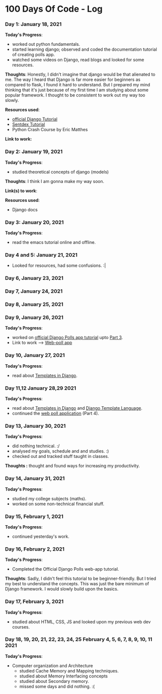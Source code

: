 # 100 Days Of Code - Log

### Day 1: January 18, 2021 

**Today's Progress**: 
* worked out python fundamentals.
* started learning django; observed and coded the documentation tutorial of creating polls app.
* watched some videos on Django, read blogs and looked for some resources.

**Thoughts**:
Honestly, I didn't imagine that django would be that alienated to me. The way I heard that Django is far more easier for beginners as compared to flask, I found it hard to understand. But I prepared my mind thinking that it's just because of my first time I am studying about some popular framework. I thought to be consistent to work out my way too slowly.

**Resources used**:
* [official Django Tutorial ](https://docs.djangoproject.com/en/3.1/intro/tutorial01/)
* [Sentdex Tutorial](https://pythonprogramming.net/django-web-development-python-tutorial/)
* Python Crash Course by Eric Matthes

**Link to work:** 

### Day 2: January 19, 2021 

**Today's Progress**: 
* studied theoretical concepts of django (models)

**Thoughts**: I think I am gonna make my way soon.

**Link(s) to work**: 

**Resources used**: 
* Django docs

### Day 3: January 20, 2021

**Today's Progress**:
* read the emacs tutorial online and offline.

### Day 4 and 5: January 21, 2021
* Looked for resources, had some confusions. :|


### Day 6, January 23, 2021
### Day 7, January 24, 2021
### Day 8, January 25, 2021
### Day 9, January 26, 2021

**Today's Progress**:
* worked on [official Django Polls app tutorial](https://docs.djangoproject.com/en/3.1/intro/tutorial01/) upto [Part 3](https://docs.djangoproject.com/en/3.1/intro/tutorial03/).
* Link to work --> [Web-poll app](https://github.com/aksv-avni/Django-web-poll-app)

### Day 10, January 27, 2021
**Today's Progress**:
* read about [Templates in Django](https://docs.djangoproject.com/en/3.0/topics/templates/#django.template.loader.engines).

### Day 11,12 January 28,29 2021
**Today's Progress**:
* read about [Templates in Django](https://docs.djangoproject.com/en/3.0/topics/templates/#django.template.loader.engines) and [Django Template Language](https://docs.djangoproject.com/en/3.1/ref/templates/language/).
* continued the [web poll application](https://docs.djangoproject.com/en/3.1/intro/tutorial04/) (Part 4).



### Day 13, January 30, 2021
**Today's Progress**:
* did nothing technical. :/
* analysed my goals, schedule and and studies. :)
* checked out and tracked stuff taught in classes.

**Thoughts :** thought and found ways for increasing my productivity. 

### Day 14, January 31, 2021
**Today's Progress**:
* studied my college subjects (maths).
* worked on some non-technical financial stuff.

### Day 15, February 1, 2021
**Today's Progress**:
* continued yesterday's work.

### Day 16, February 2, 2021
**Today's Progress**:
* Completed the Official Django Polls web-app tutorial.

**Thoughts**: Sadly, I didn't feel this tutorial to be beginner-friendly. But I tried my best to understand the concepts. This was just the bare minimum of Django framework. I would slowly build upon the basics.

### Day 17, February 3, 2021
**Today's Progress**:
* studied about HTML, CSS, JS and looked upon my previous web dev courses.

### Day 18, 19, 20, 21, 22, 23, 24, 25 February 4, 5, 6, 7, 8, 9, 10, 11 2021
**Today's Progress**:
* Computer organization and Architecture 
  * studied Cache Memory and Mapping techniques.
  * studied about Memory Interfacing concepts
  * studied about Secondary memory.
  * missed some days and did nothing. :(



